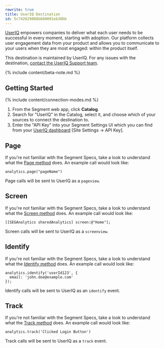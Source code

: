```yaml
---
rewrite: true
title: UserIQ Destination
id: 5c742629088b680001eb30bb
---
```

[UserIQ](http://useriq.com) empowers companies to deliver what each user needs to be successful in every moment, starting with adoption. Our platform collects user engagement data from your product and allows you to communicate to your users when they are most engaged: within the product itself.

This destination is maintained by UserIQ. For any issues with the destination, [contact the UserIQ Support team](mailto:support@useriq.com).

{% include content/beta-note.md %}

## Getting Started

{% include content/connection-modes.md %}

1. From the Segment web app, click **Catalog**.
2. Search for "UserIQ" in the Catalog, select it, and choose which of your sources to connect the destination to.
3. Enter the "API Key" into your Segment Settings UI which you can find from your [UserIQ dashboard](https://app.useriq.com/) [Site Settings -> API Key].

## Page

If you're not familiar with the Segment Specs, take a look to understand what the [Page method](/docs/connections/spec/page/) does. An example call would look like:

```
analytics.page("pageName")
```

Page calls will be sent to UserIQ as a `pageview`.


## Screen

If you're not familiar with the Segment Specs, take a look to understand what the [Screen method](/docs/connections/spec/page/) does. An example call would look like:

```
[[SEGAnalytics sharedAnalytics] screen:@"Home"];
```

Screen calls will be sent to UserIQ as a `screenview`.


## Identify

If you're not familiar with the Segment Specs, take a look to understand what the [Identify method](/docs/connections/spec/identify/) does. An example call would look like:

```
analytics.identify('userId123', {
  email: 'john.doe@example.com'
});
```

Identify calls will be sent to UserIQ as an `identify` event.


## Track

If you're not familiar with the Segment Specs, take a look to understand what the [Track method](/docs/connections/spec/track/) does. An example call would look like:

```
analytics.track('Clicked Login Button')
```

Track calls will be sent to UserIQ as a `track` event.
